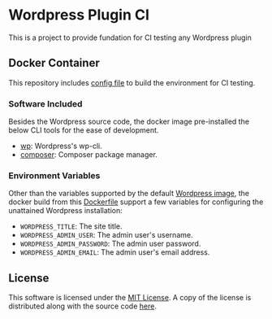 # Wordpress Plugin CI

This is a project to provide fundation for CI testing any Wordpress plugin


## Docker Container

This repository includes [config file](Dockerfile) to build the environment for
CI testing.

### Software Included

Besides the Wordpress source code, the docker image pre-installed the below CLI tools for the ease
of development.

* [wp](https://wp-cli.org/): Wordpress's wp-cli.
* [composer](https://getcomposer.org): Composer package manager.

### Environment Variables

Other than the variables supported by the default [Wordpress image](https://hub.docker.com/_/wordpress),
the docker build from this [Dockerfile](Dockerfile) support a few variables for configuring the
unattained Wordpress installation:

* `WORDPRESS_TITLE`: The site title.
* `WORDPRESS_ADMIN_USER`: The admin user's username.
* `WORDPRESS_ADMIN_PASSWORD`: The admin user password.
* `WORDPRESS_ADMIN_EMAIL`: The admin user's email address.


## License

This software is licensed under the [MIT License](https://mit-license.org). A copy of the license
is distributed along with the source code [here](LICENSE.md).